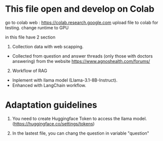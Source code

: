 # This file open and develop on Colab

go to colab web : https://colab.research.google.com
upload file to colab for testing.
change runtime to GPU

in this file have 2 section

1. Collection data with web scapping.
- Collected from question and answer threads (only those with doctors answering) from the website https://www.agnoshealth.com/forums/

2. Workflow of RAG
- Inplement with llama model (Llama-3.1-8B-Instruct).
- Enhanced with LangChain workflow.

# Adaptation guidelines

1. You need to create Huggingface Token to access the llama model. (https://huggingface.co/settings/tokens)

2. In the lastest file, you can chang the question in variable "question"
